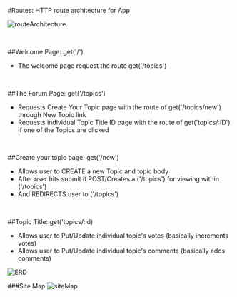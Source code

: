 #Routes: HTTP route architecture for App

![routeArchitecture](https://github.com/SaintClever/Knope/blob/master/w04/d05/Homework/ERD.jpg)

<br />

##Welcome Page: get('/')
- The welcome page request the route get('/topics')

<br />

##The Forum Page: get('/topics')
- Requests Create Your Topic page with the route of get('/topics/new') through New Topic link
- Requests individual Topic Title ID page with the route of get('topics/:ID') if one of the Topics are clicked

<br />

##Create your topic page: get('/new')
- Allows user to CREATE a new Topic and topic body
- After user hits submit it POST/Creates a ('/topics') for viewing within ('/topics')
- And REDIRECTS user to ('/topics')

<br />

##Topic Title: get('topics/:id)
- Allows user to Put/Update individual topic's votes (basically increments votes)
- Allows user to Put/Update individual topic's comments (basically adds comments)

![ERD](https://github.com/SaintClever/Knope/blob/master/w04/d05/Homework/ERD.jpg)

###Site Map
![siteMap](https://github.com/SaintClever/Knope/blob/master/w04/d05/Homework/ERD.jpg)
